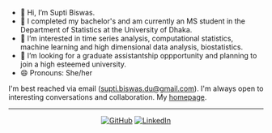 - 👋 Hi, I’m Supti Biswas.
- 👀 I completed my bachelor's and am currently an MS student in the Department of Statistics at the University of Dhaka.
- 👀 I’m interested in time series analysis, computational statistics, machine learning and high dimensional data analysis, biostatistics.
- 💞️ I’m looking for a graduate assistantship oppportunity and planning to join a high esteemed university.
- 😄 Pronouns: She/her

I'm best reached via email (supti.biswas.du@gmail.com). I'm always open to interesting conversations and collaboration. My [homepage](https://suptibiswas.github.io/).

---
<p align="center">
	<a href="https://github.com/suptibiswas"><img src="https://img.shields.io/badge/GitHub--_.svg?style=social&logo=GitHub" alt="GitHub"></a>
                            <a href="https://www.linkedin.com/in/supti-biswas"><img src="https://img.shields.io/badge/LinkedIn--_.svg?style=social&logo=linkedin" alt="LinkedIn"></a>
                            </p>

<!---
SuptiBiswas/SuptiBiswas is a ✨ special ✨ repository because its `README.md` (this file) appears on your GitHub profile.
You can click the Preview link to take a look at your changes.
--->
